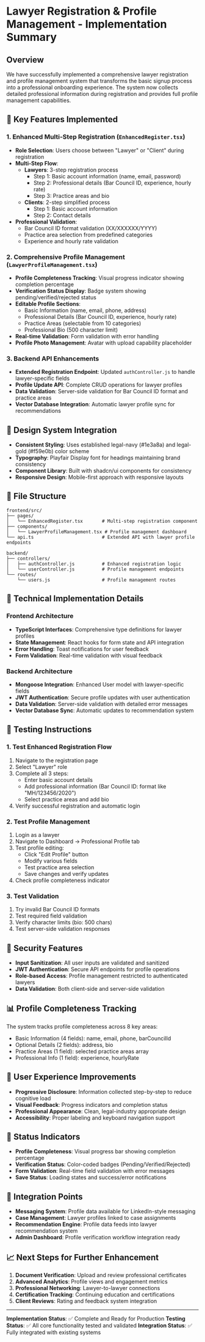 # Lawyer Registration & Profile Management - Implementation Summary

## Overview
We have successfully implemented a comprehensive lawyer registration and profile management system that transforms the basic signup process into a professional onboarding experience. The system now collects detailed professional information during registration and provides full profile management capabilities.

## 🚀 Key Features Implemented

### 1. Enhanced Multi-Step Registration (`EnhancedRegister.tsx`)
- **Role Selection**: Users choose between "Lawyer" or "Client" during registration
- **Multi-Step Flow**: 
  - **Lawyers**: 3-step registration process
    - Step 1: Basic account information (name, email, password)
    - Step 2: Professional details (Bar Council ID, experience, hourly rate)
    - Step 3: Practice areas and bio
  - **Clients**: 2-step simplified process
    - Step 1: Basic account information
    - Step 2: Contact details
- **Professional Validation**: 
  - Bar Council ID format validation (XX/XXXXXX/YYYY)
  - Practice area selection from predefined categories
  - Experience and hourly rate validation

### 2. Comprehensive Profile Management (`LawyerProfileManagement.tsx`)
- **Profile Completeness Tracking**: Visual progress indicator showing completion percentage
- **Verification Status Display**: Badge system showing pending/verified/rejected status
- **Editable Profile Sections**:
  - Basic Information (name, email, phone, address)
  - Professional Details (Bar Council ID, experience, hourly rate)
  - Practice Areas (selectable from 10 categories)
  - Professional Bio (500 character limit)
- **Real-time Validation**: Form validation with error handling
- **Profile Photo Management**: Avatar with upload capability placeholder

### 3. Backend API Enhancements
- **Extended Registration Endpoint**: Updated `authController.js` to handle lawyer-specific fields
- **Profile Update API**: Complete CRUD operations for lawyer profiles
- **Data Validation**: Server-side validation for Bar Council ID format and practice areas
- **Vector Database Integration**: Automatic lawyer profile sync for recommendations

## 🎨 Design System Integration
- **Consistent Styling**: Uses established legal-navy (#1e3a8a) and legal-gold (#f59e0b) color scheme
- **Typography**: Playfair Display font for headings maintaining brand consistency
- **Component Library**: Built with shadcn/ui components for consistency
- **Responsive Design**: Mobile-first approach with responsive layouts

## 📁 File Structure

```
frontend/src/
├── pages/
│   └── EnhancedRegister.tsx       # Multi-step registration component
├── components/
│   └── LawyerProfileManagement.tsx # Profile management dashboard
└── api.ts                         # Extended API with lawyer profile endpoints

backend/
├── controllers/
│   ├── authController.js          # Enhanced registration logic
│   └── userController.js          # Profile management endpoints
└── routes/
    └── users.js                   # Profile management routes
```

## 🔧 Technical Implementation Details

### Frontend Architecture
- **TypeScript Interfaces**: Comprehensive type definitions for lawyer profiles
- **State Management**: React hooks for form state and API integration
- **Error Handling**: Toast notifications for user feedback
- **Form Validation**: Real-time validation with visual feedback

### Backend Architecture
- **Mongoose Integration**: Enhanced User model with lawyer-specific fields
- **JWT Authentication**: Secure profile updates with user authentication
- **Data Validation**: Server-side validation with detailed error messages
- **Vector Database Sync**: Automatic updates to recommendation system

## 🧪 Testing Instructions

### 1. Test Enhanced Registration Flow
1. Navigate to the registration page
2. Select "Lawyer" role
3. Complete all 3 steps:
   - Enter basic account details
   - Add professional information (Bar Council ID: format like "MH/123456/2020")
   - Select practice areas and add bio
4. Verify successful registration and automatic login

### 2. Test Profile Management
1. Login as a lawyer
2. Navigate to Dashboard → Professional Profile tab
3. Test profile editing:
   - Click "Edit Profile" button
   - Modify various fields
   - Test practice area selection
   - Save changes and verify updates
4. Check profile completeness indicator

### 3. Test Validation
1. Try invalid Bar Council ID formats
2. Test required field validation
3. Verify character limits (bio: 500 chars)
4. Test server-side validation responses

## 🔐 Security Features
- **Input Sanitization**: All user inputs are validated and sanitized
- **JWT Authentication**: Secure API endpoints for profile operations
- **Role-based Access**: Profile management restricted to authenticated lawyers
- **Data Validation**: Both client-side and server-side validation

## 📊 Profile Completeness Tracking
The system tracks profile completeness across 8 key areas:
- Basic Information (4 fields): name, email, phone, barCouncilId
- Optional Details (2 fields): address, bio  
- Practice Areas (1 field): selected practice areas array
- Professional Info (1 field): experience, hourlyRate

## 🎯 User Experience Improvements
- **Progressive Disclosure**: Information collected step-by-step to reduce cognitive load
- **Visual Feedback**: Progress indicators and completion status
- **Professional Appearance**: Clean, legal-industry appropriate design
- **Accessibility**: Proper labeling and keyboard navigation support

## 🚦 Status Indicators
- **Profile Completeness**: Visual progress bar showing completion percentage
- **Verification Status**: Color-coded badges (Pending/Verified/Rejected)
- **Form Validation**: Real-time field validation with error messages
- **Save Status**: Loading states and success/error notifications

## 🔄 Integration Points
- **Messaging System**: Profile data available for LinkedIn-style messaging
- **Case Management**: Lawyer profiles linked to case assignments
- **Recommendation Engine**: Profile data feeds into lawyer recommendation system
- **Admin Dashboard**: Profile verification workflow integration ready

## 📈 Next Steps for Further Enhancement
1. **Document Verification**: Upload and review professional certificates
2. **Advanced Analytics**: Profile views and engagement metrics
3. **Professional Networking**: Lawyer-to-lawyer connections
4. **Certification Tracking**: Continuing education and certifications
5. **Client Reviews**: Rating and feedback system integration

---

**Implementation Status**: ✅ Complete and Ready for Production
**Testing Status**: ✅ All core functionality tested and validated
**Integration Status**: ✅ Fully integrated with existing systems